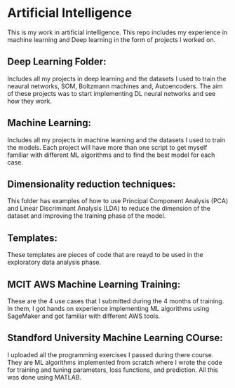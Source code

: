 # Artificial Intelligence

This is my work in artificial intelligence. This repo includes my experience in machine learning and Deep learning in the form of projects I worked on.

## **Deep Learning Folder:**

Includes all my projects in deep learning and the datasets I used to train the neaural networks, SOM, Boltzmann machines and, Autoencoders. The aim of these projects was to start implementing DL neural networks and see how they work.

## **Machine Learning:**

Includes all my projects in machine learning and the datasets I used to train the models. Each project will have more than one script to get myself familiar with different ML algorithms and to find the best model for each case.

## **Dimensionality reduction techniques:**

This folder has examples of how to use Principal Component Analysis (PCA) and Linear Discriminant Analysis (LDA) to reduce the dimension of the dataset and improving the training phase of the model.

## **Templates:**

These templates are pieces of code that are reayd to be used in the exploratory data analysis phase.


## **MCIT AWS Machine Learning Training:**

These are the 4 use cases that I submitted during the 4 months of training. In them, I got hands on experience implementing ML algorithms using SageMaker and got familiar with different AWS tools.


## **Standford University Machine Learning COurse:**

I uploaded all the programming exercises I passed during there course. They are ML algorithms implemented from scratch where I wrote the code for training and tuning parameters, loss functions, and prediction. All this was done using MATLAB.
